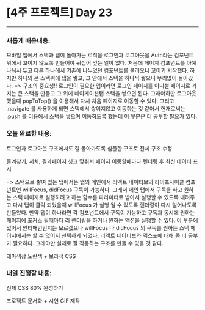 # [4주 프로젝트] Day 23

---

### 새롭게 배운내용:

모바일 앱에서 스택과 탭이 돌아가는 로직을 로그인과 로그아웃을 Auth라는 컴포넌트위에서 꼬이지 않도록 만들어야 뒤집어 엎는 일이 없다. 처음에 페이지 컴포넌트를 아예 나눠서 두고 다른 하나에서 기존에 나누었던 컴포넌트를 불러오니 꼬이기 시작했다. 하지만 하나의 큰 스택위에 탭을 쌓고, 그 안에서 스택을 하나씩 쌓으니 무리없이 돌아갔다. => 구조의 중요성!! 로그인이 필요한 앱이라면 로그인 페이지를 이니셜 페이지로 가지는 큰 스택을 만들고 그 위에 네이게이션탭 스택을 쌓으면 된다. 그래야하만 로그아웃 했을때 popToTop() 을 이용해서 다시 처음 페이지로 이동할 수 있다. 그리고 .navigate 를 사용하게 되면 스택에서 쌓이지않고 이동하는 것 같아서 현재로써는 .push 를 이용해서 스택을 쌓으며 이동하도록 했는데 이 부분은 더 공부할 필요가 있다.

### 오늘 완료한 내용:

로그인과 로그아웃 구조에서도 잘 돌아가도록 심플한 구조로 전체 구조 수정

즐겨찾기, 서치, 결과페이지 싱크 맞춰서 페이지 이동할때마다 렌더링 후 최신 데이터 표시

=> 스택으로 쌓여 있는 탭에서는 탭의 메인에서 리액트 네이티브의 라이프사이클 컴포넌트인 willFocus, didFocus 구독이 가능하다. 그래서 메인 탭에서 구독을 하고 원하는 스택 페이지로 실행하려고 하는 함수를 파라미터로 받아서 실행할 수 있도록 내려주고 다시 탭이 클릭 되었을때 willFocus 가 실행 될 수 있도록 렌더링이 다시 일어나도록 만들었다. 만약 탭이 하나라면 각 컴포넌트에서 구독이 가능하고 구독과 동시에 원하는 페이지에 포커스 될때마다 리 렌더링을 하거나 원하는 액션을 실행할 수 있다. 이 부분에 있어서 안티패턴인지는 모르겠으나 willFocus 나 didFocus 의 구독를 원하는 스택 페이지에서는 할 수 없어서 선택하게 되었다. 리액트 네이티브와 엑스포에 대해 좀 더 공부가 필요하다. 그래야만 실제로 잘 작동하는 구조를 만들 수 있을 것 같다.

 테마색상 노란색 + 보라색 CSS

### 내일 진행할 내용:

전체 CSS 80% 완성하기

프로젝트 문서화 + 시연 GIF 제작